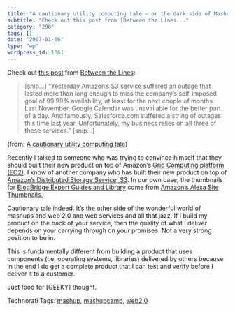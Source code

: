 ```yaml
---
title: "A cautionary utility computing tale – or the dark side of Mashups"
subtitle: "Check out this post from [Between the Lines..."
category: "298"
tags: []
date: "2007-01-06"
type: "wp"
wordpress_id: 1361
---
```

Check out [this post](http://feeds.feedburner.com/~r/zdnet/BTL/~3/71375022/) from [Between the Lines](http://blogs.zdnet.com/BTL):
> [snip…] “Yesterday Amazon’s S3 service suffered an outage that lasted more than long enough to miss the company’s self-imposed goal of 99.99% availability, at least for the next couple of months. Last November, Google Calendar was unavailable for the better part of a day. And famously, Salesforce.com suffered a string of outages this time last year. Unfortunately, my business relies on all three of these services.” [snip…]

(from: [A cautionary utility computing tale](http://feeds.feedburner.com/~r/zdnet/BTL/~3/71375022/))

Recently I talked to someone who was trying to convince himself that they should built their new product on top of Amazon’s [Grid Computing platform (EC2)](http://www.amazon.com/gp/browse.html?node=201590011). I know of another company who has built their new product on top of [Amazon’s Distributed Storage Service, S3](http://www.amazon.com/S3-AWS-home-page-Money/b/ref=sc_fe_l_2/104-6954476-0116706?ie=UTF8&node=16427261&no=3435361&me=A36L942TSJ2AJA). In our own case, the thumbnails for [BlogBridge Expert Guides and Library](http://library.blogbridge.com/) come from [Amazon’s Alexa Site Thumbnails.](http://www.amazon.com/gp/browse.html?node=236156011)

Cautionary tale indeed. It’s the other side of the wonderful world of mashups and web 2.0 and web services and all that jazz. If I build my product on the back of your service, then the quality of what I deliver depends on your carrying through on your promises. Not a very strong position to be in.

This is fundamentally different from building a product that uses components (i.e. operating systems, libraries) delivered by others because in the end I do get a complete product that I can test and verify before I deliver it to a customer.

Just food for [GEEKY] thought.

Technorati Tags: [mashup](http://www.technorati.com/tag/mashup), [mashupcamp](http://www.technorati.com/tag/mashupcamp), [web2.0](http://www.technorati.com/tag/web2.0)